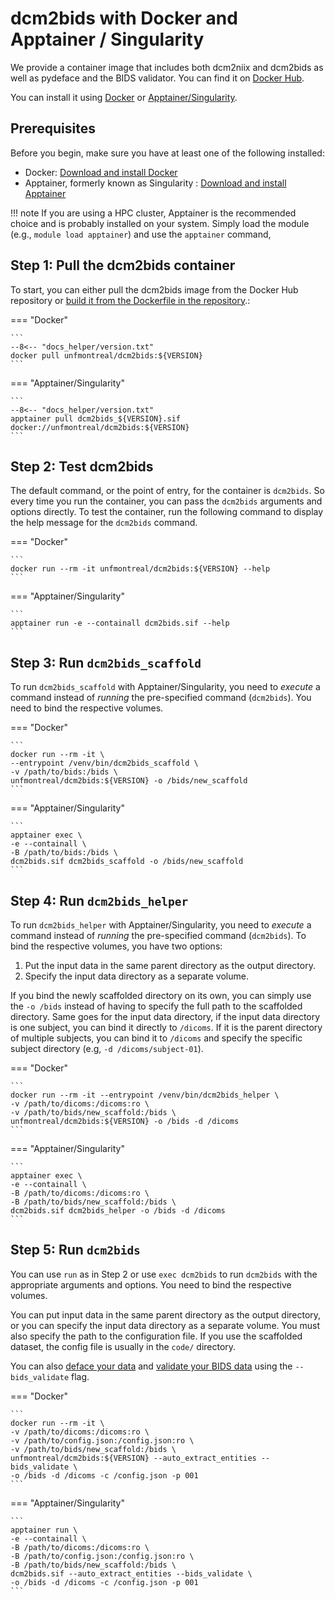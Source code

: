 # dcm2bids with Docker and Apptainer / Singularity

We provide a container image that includes both dcm2niix and dcm2bids as well as pydeface and the BIDS validator. You can find it on [Docker Hub](https://hub.docker.com/r/unfmontreal/dcm2bids).

You can install it using [Docker](https://www.docker.com/get-started) or [Apptainer/Singularity](https://www.apptainer.org).

## Prerequisites

Before you begin, make sure you have at least one of the following installed:

- Docker: [Download and install Docker](https://www.docker.com/get-started)
- Apptainer, formerly known as Singularity : [Download and install Apptainer](https://apptainer.org/docs/admin/main/installation.html)

!!! note
    If you are using a HPC cluster, Apptainer is the recommended choice and is probably installed on your system. Simply load the module (e.g., 
    `module load apptainer`) and use the `apptainer` command,

## Step 1: Pull the dcm2bids container

To start, you can either pull the dcm2bids image from the Docker Hub repository or [build it from the Dockerfile in the repository](https://github.com/UNFmontreal/Dcm2Bids/blob/dev/Dockerfile).:

 

=== "Docker"

    ```
    --8<-- "docs_helper/version.txt"
    docker pull unfmontreal/dcm2bids:${VERSION}
    ```

=== "Apptainer/Singularity"

    ```
    --8<-- "docs_helper/version.txt"
    apptainer pull dcm2bids_${VERSION}.sif docker://unfmontreal/dcm2bids:${VERSION}
    ```

## Step 2: Test dcm2bids

The default command, or the point of entry, for the container is `dcm2bids`. So every time you run the container, you can pass the `dcm2bids` arguments and options directly. To test the container, run the following command to display the help message for the `dcm2bids` command.

=== "Docker"

    ```
    docker run --rm -it unfmontreal/dcm2bids:${VERSION} --help
    ```

=== "Apptainer/Singularity"

    ```
    apptainer run -e --containall dcm2bids.sif --help
    ```

## Step 3: Run `dcm2bids_scaffold`

To run `dcm2bids_scaffold` with Apptainer/Singularity, you need to *execute* a command instead of *running* the pre-specified command (`dcm2bids`). You need to bind the respective volumes.

=== "Docker"

    ```
    docker run --rm -it \
    --entrypoint /venv/bin/dcm2bids_scaffold \
    -v /path/to/bids:/bids \
    unfmontreal/dcm2bids:${VERSION} -o /bids/new_scaffold
    ```

=== "Apptainer/Singularity"

    ```
    apptainer exec \
    -e --containall \
    -B /path/to/bids:/bids \
    dcm2bids.sif dcm2bids_scaffold -o /bids/new_scaffold
    ```


## Step 4: Run `dcm2bids_helper`

To run `dcm2bids_helper` with Apptainer/Singularity, you need to *execute* a command instead of *running* the pre-specified command (`dcm2bids`). To bind the respective volumes, you have two options:

1. Put the input data in the same parent directory as the output directory.
2. Specify the input data directory as a separate volume.

If you bind the newly scaffolded directory on its own, you can simply use the `-o /bids` instead of having to specify the full path to the scaffolded directory. Same goes for the input data directory, if the input data directory is one subject, you can bind it directly to `/dicoms`. If it is the parent directory of multiple subjects, you can bind it to `/dicoms` and specify the specific subject directory (e.g, `-d /dicoms/subject-01`).

=== "Docker"

    ```
    docker run --rm -it --entrypoint /venv/bin/dcm2bids_helper \
    -v /path/to/dicoms:/dicoms:ro \
    -v /path/to/bids/new_scaffold:/bids \
    unfmontreal/dcm2bids:${VERSION} -o /bids -d /dicoms
    ```

=== "Apptainer/Singularity"

    ```
    apptainer exec \
    -e --containall \
    -B /path/to/dicoms:/dicoms:ro \
    -B /path/to/bids/new_scaffold:/bids \
    dcm2bids.sif dcm2bids_helper -o /bids -d /dicoms
    ```

## Step 5: Run `dcm2bids`

You can use `run` as in Step 2 or use `exec dcm2bids` to run `dcm2bids` with the appropriate arguments and options. You need to bind the respective volumes.

You can put input data in the same parent directory as the output directory, or you can specify the input data directory as a separate volume. You must also specify the path to the configuration file. If you use the scaffolded dataset, the config file is usually in the `code/` directory.

You can also [deface your data](use-advanced-commands.md#post_op) and [validate your BIDS data](use-advanced-commands.md#-bids_validate) using the `--bids_validate` flag.

=== "Docker"

    ```
    docker run --rm -it \
    -v /path/to/dicoms:/dicoms:ro \
    -v /path/to/config.json:/config.json:ro \
    -v /path/to/bids/new_scaffold:/bids \
    unfmontreal/dcm2bids:${VERSION} --auto_extract_entities --bids_validate \
    -o /bids -d /dicoms -c /config.json -p 001
    ```

=== "Apptainer/Singularity"

    ```
    apptainer run \
    -e --containall \
    -B /path/to/dicoms:/dicoms:ro \
    -B /path/to/config.json:/config.json:ro \
    -B /path/to/bids/new_scaffold:/bids \
    dcm2bids.sif --auto_extract_entities --bids_validate \
    -o /bids -d /dicoms -c /config.json -p 001
    ```

